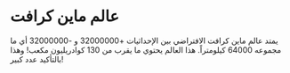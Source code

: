 # عالم ماين كرافت

يمتد عالم ماين كرافت الافتراضي بين الإحداثيات +32000000 و -32000000 أي ما مجموعه
64000 كيلومتراً. هذا العالم يحتوي ما يقرب من 130 كوادريليون مكعب! وهذا بالتأكيد
عدد كبير!
